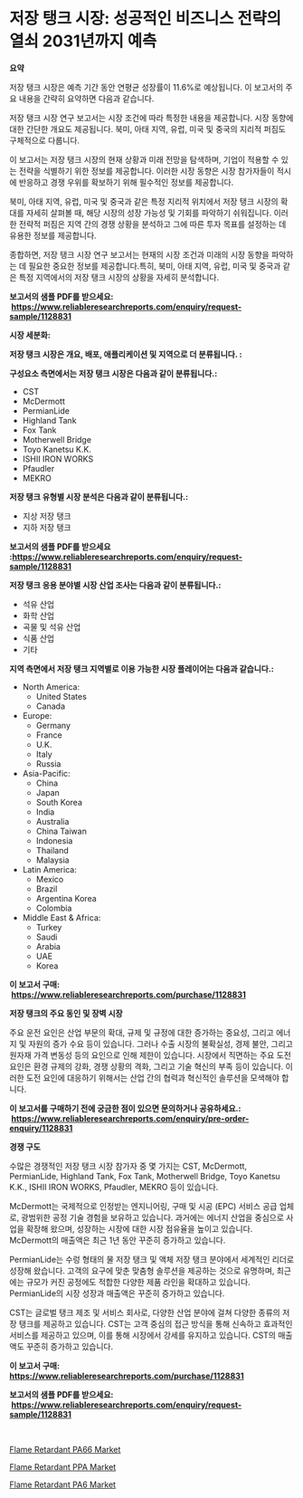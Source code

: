 <p><h1>저장 탱크 시장: 성공적인 비즈니스 전략의 열쇠 2031년까지 예측</h1></p><p><strong>요약</strong></p>
<p><p>저장 탱크 시장은 예측 기간 동안 연평균 성장률이 11.6%로 예상됩니다. 이 보고서의 주요 내용을 간략히 요약하면 다음과 같습니다.</p><p>저장 탱크 시장 연구 보고서는 시장 조건에 따라 특정한 내용을 제공합니다. 시장 동향에 대한 간단한 개요도 제공됩니다. 북미, 아태 지역, 유럽, 미국 및 중국의 지리적 퍼짐도 구체적으로 다룹니다.</p><p>이 보고서는 저장 탱크 시장의 현재 상황과 미래 전망을 탐색하며, 기업이 적용할 수 있는 전략을 식별하기 위한 정보를 제공합니다. 이러한 시장 동향은 시장 참가자들이 적시에 반응하고 경쟁 우위를 확보하기 위해 필수적인 정보를 제공합니다.</p><p>북미, 아태 지역, 유럽, 미국 및 중국과 같은 특정 지리적 위치에서 저장 탱크 시장의 확대를 자세히 살펴볼 때, 해당 시장의 성장 가능성 및 기회를 파악하기 쉬워집니다. 이러한 전략적 퍼짐은 지역 간의 경쟁 상황을 분석하고 그에 따른 투자 목표를 설정하는 데 유용한 정보를 제공합니다.</p><p>종합하면, 저장 탱크 시장 연구 보고서는 현재의 시장 조건과 미래의 시장 동향을 파악하는 데 필요한 중요한 정보를 제공합니다.특히, 북미, 아태 지역, 유럽, 미국 및 중국과 같은 특정 지역에서의 저장 탱크 시장의 상황을 자세히 분석합니다.</p></p>
<p><strong>보고서의 샘플 PDF를 받으세요: &nbsp;<a href="https://www.reliableresearchreports.com/enquiry/request-sample/1128831">https://www.reliableresearchreports.com/enquiry/request-sample/1128831</a></strong></p>
<p><strong>시장 세분화:</strong></p>
<p><strong> 저장 탱크 시장은 개요, 배포, 애플리케이션 및 지역으로 더 분류됩니다. :</strong></p>
<p><strong>구성요소 측면에서는 저장 탱크 시장은 다음과 같이 분류됩니다.:</strong></p>
<p><ul><li>CST</li><li>McDermott</li><li>PermianLide</li><li>Highland Tank</li><li>Fox Tank</li><li>Motherwell Bridge</li><li>Toyo Kanetsu K.K.</li><li>ISHII IRON WORKS</li><li>Pfaudler</li><li>MEKRO</li></ul></p>
<p><strong> 저장 탱크 유형별 시장 분석은 다음과 같이 분류됩니다.:</strong></p>
<p><ul><li>지상 저장 탱크</li><li>지하 저장 탱크</li></ul></p>
<p><strong>보고서의 샘플 PDF를 받으세요 :<a href="https://www.reliableresearchreports.com/enquiry/request-sample/1128831">https://www.reliableresearchreports.com/enquiry/request-sample/1128831</a></strong></p>
<p><strong> 저장 탱크 응용 분야별 시장 산업 조사는 다음과 같이 분류됩니다.:</strong></p>
<p><ul><li>석유 산업</li><li>화학 산업</li><li>곡물 및 석유 산업</li><li>식품 산업</li><li>기타</li></ul></p>
<p><strong>지역 측면에서 저장 탱크 지역별로 이용 가능한 시장 플레이어는 다음과 같습니다.:</strong></p>
<p><ul>
    <li>
        North America:
        <ul>
            <li>United States</li>
            <li>Canada</li>
        </ul>
    </li>
    <li>
        Europe:
        <ul>
            <li>Germany</li>
            <li>France</li>
            <li>U.K.</li>
            <li>Italy</li>
            <li>Russia</li>
        </ul>
    </li>
    <li>
        Asia-Pacific:
        <ul>
            <li>China</li>
            <li>Japan</li>
            <li>South Korea</li>
            <li>India</li>
            <li>Australia</li>
            <li>China Taiwan</li>
            <li>Indonesia</li>
            <li>Thailand</li>
            <li>Malaysia</li>
        </ul>
    </li>
    <li>
        Latin America:
        <ul>
            <li>Mexico</li>
            <li>Brazil</li>
            <li>Argentina Korea</li>
            <li>Colombia</li>
        </ul>
    </li>
    <li>
        Middle East & Africa:
        <ul>
            <li>Turkey</li>
            <li>Saudi</li>
            <li>Arabia</li>
            <li>UAE</li>
            <li>Korea</li>
        </ul>
    </li>
    </ul></p>
<p><strong>이 보고서 구매: &nbsp;<a href="https://www.reliableresearchreports.com/purchase/1128831">https://www.reliableresearchreports.com/purchase/1128831</a></strong></p>
<p><strong>저장 탱크의 주요 동인 및 장벽 시장</strong></p>
<p><p>주요 운전 요인은 산업 부문의 확대, 규제 및 규정에 대한 증가하는 중요성, 그리고 에너지 및 자원의 증가 수요 등이 있습니다. 그러나 수출 시장의 불확실성, 경제 불안, 그리고 원자재 가격 변동성 등의 요인으로 인해 제한이 있습니다. 시장에서 직면하는 주요 도전 요인은 환경 규제의 강화, 경쟁 상황의 격화, 그리고 기술 혁신의 부족 등이 있습니다. 이러한 도전 요인에 대응하기 위해서는 산업 간의 협력과 혁신적인 솔루션을 모색해야 합니다.</p></p>
<p><strong>이 보고서를 구매하기 전에 궁금한 점이 있으면 문의하거나 공유하세요.: &nbsp;<a href="https://www.reliableresearchreports.com/enquiry/pre-order-enquiry/1128831">https://www.reliableresearchreports.com/enquiry/pre-order-enquiry/1128831</a></strong></p>
<p><strong>경쟁 구도</strong></p>
<p><p>수많은 경쟁적인 저장 탱크 시장 참가자 중 몇 가지는 CST, McDermott, PermianLide, Highland Tank, Fox Tank, Motherwell Bridge, Toyo Kanetsu K.K., ISHII IRON WORKS, Pfaudler, MEKRO 등이 있습니다.</p><p>McDermott는 국제적으로 인정받는 엔지니어링, 구매 및 시공 (EPC) 서비스 공급 업체로, 광범위한 공정 기술 경험을 보유하고 있습니다. 과거에는 에너지 산업을 중심으로 사업을 확장해 왔으며, 성장하는 시장에 대한 시장 점유율을 높이고 있습니다. McDermott의 매출액은 최근 1년 동안 꾸준히 증가하고 있습니다.</p><p>PermianLide는 수렁 형태의 물 저장 탱크 및 액체 저장 탱크 분야에서 세계적인 리더로 성장해 왔습니다. 고객의 요구에 맞춘 맞춤형 솔루션을 제공하는 것으로 유명하며, 최근에는 규모가 커진 공정에도 적합한 다양한 제품 라인을 확대하고 있습니다. PermianLide의 시장 성장과 매출액은 꾸준히 증가하고 있습니다.</p><p>CST는 글로벌 탱크 제조 및 서비스 회사로, 다양한 산업 분야에 걸쳐 다양한 종류의 저장 탱크를 제공하고 있습니다. CST는 고객 중심의 접근 방식을 통해 신속하고 효과적인 서비스를 제공하고 있으며, 이를 통해 시장에서 강세를 유지하고 있습니다. CST의 매출액도 꾸준히 증가하고 있습니다.</p></p>
<p><strong>이 보고서 구매: &nbsp; <a href="https://www.reliableresearchreports.com/purchase/1128831">https://www.reliableresearchreports.com/purchase/1128831</a></strong></p>
<p><strong>보고서의 샘플 PDF를 받으세요: &nbsp;<a href="https://www.reliableresearchreports.com/enquiry/request-sample/1128831">https://www.reliableresearchreports.com/enquiry/request-sample/1128831</a></strong><strong></strong></p>
<p>&nbsp;</p>
<p><p><a href="https://github.com/nicoletavirag/Market-Research-Report-List-2/blob/main/flame-retardant-pa66-market.md">Flame Retardant PA66 Market</a></p><p><a href="https://github.com/redneck06/Market-Research-Report-List-2/blob/main/flame-retardant-ppa-market.md">Flame Retardant PPA Market</a></p><p><a href="https://github.com/mauripalmi/Market-Research-Report-List-2/blob/main/flame-retardant-pa6-market.md">Flame Retardant PA6 Market</a></p></p>